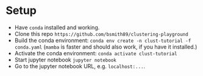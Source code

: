 # Setup

- Have `conda` installed and working.
- Clone this repo `https://github.com/bsmith89/clustering-playground`
- Build the conda environment: `conda env create -n clust-tutorial -f conda.yaml`  (`mamba` is faster and should also work, if you have it installed.)
- Activate the conda environment: `conda activate clust-tutorial`
- Start jupyter notebook `jupyter notebook`
- Go to the jupyter notebook URL, e.g. `localhost:...`.

